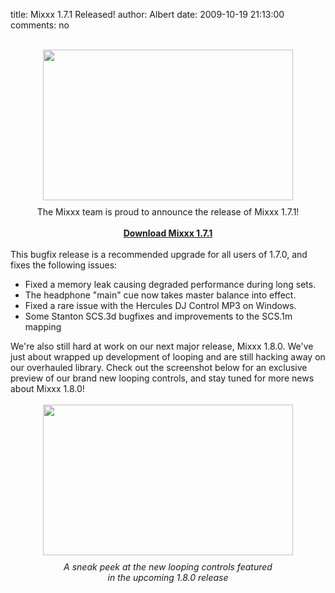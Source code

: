 title: Mixxx 1.7.1 Released!
author: Albert
date: 2009-10-19 21:13:00
comments: no

<div style="text-align: center;"><br />
<a href="{% static '/static/images/news/Picture-5.png' %}" onblur="try {parent.deselectBloggerImageGracefully();} catch(e) {}"><img alt="" border="0" src="{% static '/static/images/news/Picture-5.png' %}" id="BLOGGER_PHOTO_ID_5394881058757702610" style="cursor: pointer; display: block; height: 241px; margin: 0px auto 10px; text-align: center; width: 400px;" />
</a>
The Mixxx team is proud to announce the release of Mixxx 1.7.1!</div>
<br />
<div style="text-align: center;"><a href="http://www.mixxx.org/download/" style="font-weight: bold;">Download Mixxx 1.7.1</a>
</div>
<br />
This bugfix release is a recommended upgrade for all users of 1.7.0, and fixes the following issues:<br />
<ul><li>Fixed a memory leak causing degraded performance during long sets.</li>
<li>The headphone "main" cue now takes master balance into effect.</li>
<li>Fixed a rare issue with the Hercules DJ Control MP3 on Windows.</li>
<li>Some Stanton SCS.3d bugfixes and improvements to the SCS.1m mapping</li>
</ul>
We're also still hard at work on our next major release, Mixxx 1.8.0. We've just about wrapped up development of looping and are still hacking away on our overhauled library. Check out the screenshot below for an exclusive preview of our brand new looping controls, and stay tuned for more news about Mixxx 1.8.0!<br />
<br />
<center><a href="{% static '/static/images/news/Picture-9.png' %}" onblur="try {parent.deselectBloggerImageGracefully();} catch(e) {}"><img alt="" border="0" src="{% static '/static/images/news/Picture-9.png' %}" id="BLOGGER_PHOTO_ID_5394879818976018802" style="cursor: pointer; display: block; height: 241px; margin: 0px auto 10px; text-align: center; width: 400px;" />
</a>
</center>
<div style="text-align: center;"><span style="font-style: italic;">A sneak peek at the new looping controls featured<br />
in the upcoming 1.8.0 release<br />
</span>
</div>
